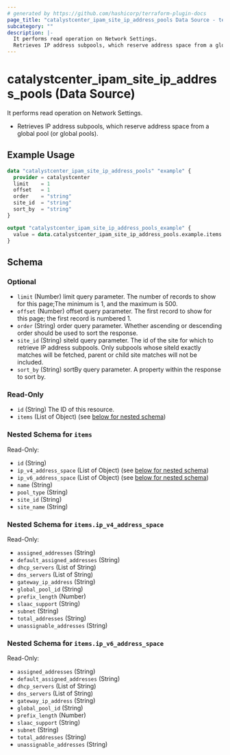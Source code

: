 ```yaml
---
# generated by https://github.com/hashicorp/terraform-plugin-docs
page_title: "catalystcenter_ipam_site_ip_address_pools Data Source - terraform-provider-catalystcenter"
subcategory: ""
description: |-
  It performs read operation on Network Settings.
  Retrieves IP address subpools, which reserve address space from a global pool (or global pools).
---
```


# catalystcenter_ipam_site_ip_address_pools (Data Source)

It performs read operation on Network Settings.

- Retrieves IP address subpools, which reserve address space from a global pool (or global pools).

## Example Usage

```terraform
data "catalystcenter_ipam_site_ip_address_pools" "example" {
  provider = catalystcenter
  limit    = 1
  offset   = 1
  order    = "string"
  site_id  = "string"
  sort_by  = "string"
}

output "catalystcenter_ipam_site_ip_address_pools_example" {
  value = data.catalystcenter_ipam_site_ip_address_pools.example.items
}
```

<!-- schema generated by tfplugindocs -->
## Schema

### Optional

- `limit` (Number) limit query parameter. The number of records to show for this page;The minimum is 1, and the maximum is 500.
- `offset` (Number) offset query parameter. The first record to show for this page; the first record is numbered 1.
- `order` (String) order query parameter. Whether ascending or descending order should be used to sort the response.
- `site_id` (String) siteId query parameter. The id of the site for which to retrieve IP address subpools. Only subpools whose siteId exactly matches will be fetched, parent or child site matches will not be included.
- `sort_by` (String) sortBy query parameter. A property within the response to sort by.

### Read-Only

- `id` (String) The ID of this resource.
- `items` (List of Object) (see [below for nested schema](#nestedatt--items))

<a id="nestedatt--items"></a>
### Nested Schema for `items`

Read-Only:

- `id` (String)
- `ip_v4_address_space` (List of Object) (see [below for nested schema](#nestedobjatt--items--ip_v4_address_space))
- `ip_v6_address_space` (List of Object) (see [below for nested schema](#nestedobjatt--items--ip_v6_address_space))
- `name` (String)
- `pool_type` (String)
- `site_id` (String)
- `site_name` (String)

<a id="nestedobjatt--items--ip_v4_address_space"></a>
### Nested Schema for `items.ip_v4_address_space`

Read-Only:

- `assigned_addresses` (String)
- `default_assigned_addresses` (String)
- `dhcp_servers` (List of String)
- `dns_servers` (List of String)
- `gateway_ip_address` (String)
- `global_pool_id` (String)
- `prefix_length` (Number)
- `slaac_support` (String)
- `subnet` (String)
- `total_addresses` (String)
- `unassignable_addresses` (String)


<a id="nestedobjatt--items--ip_v6_address_space"></a>
### Nested Schema for `items.ip_v6_address_space`

Read-Only:

- `assigned_addresses` (String)
- `default_assigned_addresses` (String)
- `dhcp_servers` (List of String)
- `dns_servers` (List of String)
- `gateway_ip_address` (String)
- `global_pool_id` (String)
- `prefix_length` (Number)
- `slaac_support` (String)
- `subnet` (String)
- `total_addresses` (String)
- `unassignable_addresses` (String)
